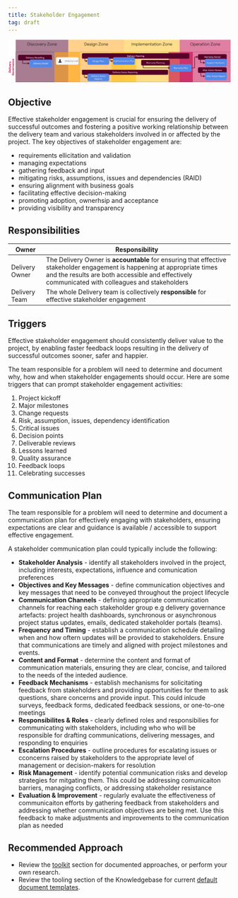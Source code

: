 ```yaml
---
title: Stakeholder Engagement
tag: draft
---
```


![Stakeholder Engagement](../delivery-governance.png)

## Objective
Effective stakeholder engagement is crucial for ensuring the delivery of successful outcomes and fostering a positive working relationship between the delivery team and various stakeholders involved in or affected by the project. The key objectives of stakeholder engagement are:
  - requirements ellicitation and validation
  - managing expectations
  - gathering feedback and input
  - mitigating risks, assumptions, issues and dependencies (RAID)
  - ensuring alignment with business goals 
  - facilitating effective decision-making
  - promoting adoption, ownerhsip and acceptance 
  - providing visibility and transparency


## Responsibilities

| Owner                 | Responsibility |
|---|---|
| Delivery Owner        | The Delivery Owner is **accountable** for ensuring that effective stakeholder engagement is happening at appropriate times and the results are both accessible and effectively communicated with colleagues and stakeholders |
| Delivery Team         | The whole Delivery team is collectively **responsible** for effective stakeholder engagement |


## Triggers

Effective stakeholder engagement should consistently deliver value to the project, by enabling faster feedback loops resulting in the delivery of successful outcomes sooner, safer and happier.

The team responsible for a problem will need to determine and document why, how and when stakeholder engagements should occur. Here are some triggers that can prompt stakeholder engagement activities:

1. Project kickoff
2. Major milestones
3. Change requests
4. Risk, assumption, issues, dependency identification 
5. Critical issues
6. Decision points 
7. Deliverable reviews
8. Lessons learned
9. Quality assurance 
10. Feedback loops 
11. Celebrating successes


## Communication Plan

The team responsible for a problem will need to determine and document a communication plan for effectively engaging with stakeholders, ensuring expectations are clear and guidance is available / accessible to support effective engagement. 

A stakeholder communication plan could typically include the following: 

- **Stakeholder Analysis** - identify all stakeholders involved in the project, including interests, expectations, influence and comunication preferences
- **Objectives and Key Messages** - define communication objectives and key messages that need to be conveyed throughout the project lifecycle
- **Communication Channels** - defining appropriate communication channels for reaching each stakeholder group e.g delivery governance artefacts: project health dashboards, synchronous or asynchronous project status updates, emails, dedicated stakeholder portals (teams).
- **Frequency and Timing** - establish a communication schedule detailing when and how oftern updates will be provided to stakeholders. Ensure that communications are timely and aligned with project milestones and events.
- **Content and Format** - determine the content and format of communication materials, ensuring they are clear, concise, and tailored to the needs of the inteded audience.
- **Feedback Mechanisms** - establish mechanisms for solicitating feedback from stakeholders and providing opportunities for them to ask questions, share concerns and provide input. This could inlcude surveys, feedback forms, dedicated feedback sessions, or one-to-one meetings 
- **Responsibilites & Roles** - clearly defined roles and responsibilies for communicating with stakeholders, including who who will be responsible for drafting communications, delivering messages, and responding to enquiries 
- **Escalation Procedures** - outline procedures for escalating issues or cconcerns raised by stakeholders to the appropriate level of management or decision-makers for resolution 
- **Risk Management** - identify potential communication risks and develop strategies for mitgating them. This could be addressing comunicaiton barriers, managing conflicts, or addressing stakeholder resistance 
- **Evaluation & Improvement** - regularly evaluate the effectiveness of communicaiton efforts by gathering feedback from stakeholders and addressing whether communication objectives are being met. Use this feedback to make adjustments and improvements to the communication plan as needed

## Recommended Approach

- Review the [toolkit](/Ways-of-Working/Toolkit) section for documented approaches, or perform your own research.
- Review the tooling section of the Knowledgebase for current [default document templates](https://knowledgebase.platformdev.amdigital.co.uk/Tools-and-Providers/AMPFlow-Governance/).
